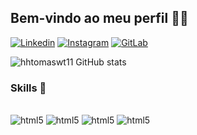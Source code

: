 ## Bem-vindo ao meu perfil 👋🏼 


[![Linkedin](https://img.shields.io/badge/LinkedIn-0077B5?style=for-the-badge&logo=linkedin&logoColor=white)](https://www.linkedin.com/in/tom%C3%A1s-melo-b397182a1/t)
[![Instagram](https://img.shields.io/badge/Instagram-E4405F?style=for-the-badge&logo=instagram&logoColor=white)](https://www.instagram.com/ttoomasmeloo11/)
[![GitLab](https://img.shields.io/badge/GitLab-330F63?style=for-the-badge&logo=gitlab&logoColor=white)](https://gitlab.com/hhtomaswt11)


![hhtomaswt11 GitHub stats](https://github-readme-stats.vercel.app/api?username=hhtomaswt11&show_icons=true&theme=transparent)


### Skills 🤖

<div style="display: inline_block"><br/>

<img align = "c" alt ="html5" src="https://img.shields.io/badge/C-00599C?style=for-the-badge&logo=c&logoColor=white"/>
<img align = "java" alt ="html5" src="https://img.shields.io/badge/Java-ED8B00?style=for-the-badge&logo=openjdk&logoColor=white"/>
<img align = "mysql" alt ="html5" src="https://img.shields.io/badge/MySQL-00000F?style=for-the-badge&logo=mysql&logoColor=white"/>
<img align = "python" alt ="html5" src="https://img.shields.io/badge/Python-14354C?style=for-the-badge&logo=python&logoColor=white"/>


</div><br/>
